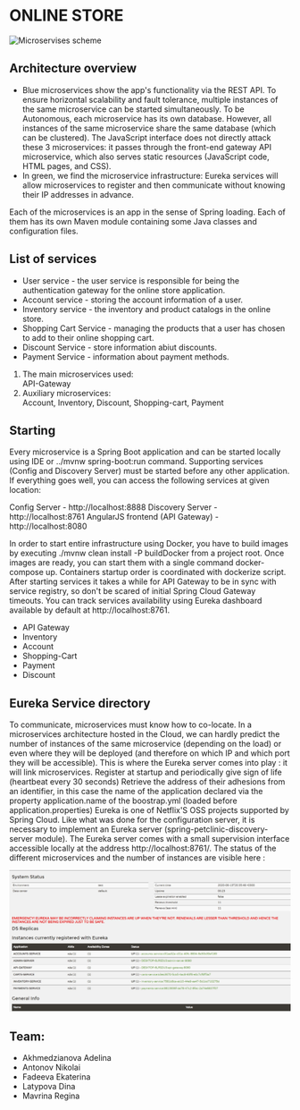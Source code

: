 # ONLINE STORE



![Microservises scheme](architecture.jpg "Architecture")

## Architecture overview
* Blue microservices show the app's functionality via the REST API. To ensure horizontal scalability and fault tolerance, multiple instances of the same microservice can be started simultaneously. To be Autonomous, each microservice has its own database. However, all instances of the same microservice share the same database (which can be clustered). The JavaScript interface does not directly attack these 3 microservices: it passes through the front-end gateway API microservice, which also serves static resources (JavaScript code, HTML pages, and CSS).
* In green, we find the microservice infrastructure: Eureka services will allow microservices to register and then communicate without knowing their IP addresses in advance.

Each of the microservices is an app in the sense of Spring loading. Each of them has its own Maven module containing some Java classes and configuration files.

## List of services
* User service - the user service is responsible for being the authentication gateway for the online store application. 
* Account service - storing the account information of a user.
* Inventory service - the inventory and product catalogs in the online store.
* Shopping Cart Service - managing the products that a user has chosen to add to their online shopping cart.
* Discount Service - store information abiut discounts.
* Payment Service - information about payment methods.

1. The main microservices used:  
API-Gateway 
2. Auxiliary microservices:  
Account, Inventory, Discount, Shopping-cart, Payment

## Starting
Every microservice is a Spring Boot application and can be started locally using IDE or ../mvnw spring-boot:run command. Supporting services (Config and Discovery Server) must be started before any other application. 
If everything goes well, you can access the following services at given location:

Config Server - http://localhost:8888
Discovery Server - http://localhost:8761
AngularJS frontend (API Gateway) - http://localhost:8080

In order to start entire infrastructure using Docker, you have to build images by executing ./mvnw clean install -P buildDocker from a project root. Once images are ready, you can start them with a single command docker-compose up. Containers startup order is coordinated with dockerize script. After starting services it takes a while for API Gateway to be in sync with service registry, so don't be scared of initial Spring Cloud Gateway timeouts. You can track services availability using Eureka dashboard available by default at http://localhost:8761.
*  API Gateway
*  Inventory
*  Account
*  Shopping-Cart
*  Payment
*  Discount

## Eureka Service directory
To communicate, microservices must know how to co-locate. In a microservices architecture hosted in the Cloud, we can hardly predict the number of instances of the same microservice (depending on the load) or even where they will be deployed (and therefore on which IP and which port they will be accessible). This is where the Eureka server comes into play : it will link microservices. 
Register at startup and periodically give sign of life (heartbeat every 30 seconds)
Retrieve the address of their adhesions from an identifier, in this case the name of the application declared via the property application.name of the boostrap.yml (loaded before application.properties)
Eureka is one of Netflix'S OSS projects supported by Spring Cloud.
Like what was done for the configuration server, it is necessary to implement an Eureka server (spring-petclinic-discovery-server module). 
The Eureka server comes with a small supervision interface accessible locally at the address http://localhost:8761/. The status of the different microservices and the number of instances 
are visible here :

![Eureka](Eureka.jpg "Eureka") 

## Team: 
* Akhmedzianova Adelina
* Antonov Nikolai
* Fadeeva Ekaterina
* Latypova Dina
* Mavrina Regina
